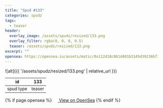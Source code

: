 ```yaml
---
title: "Spud #133"
categories: spudz
tags:
  - teaser
header:
  overlay_image: /assets/spudz/resized/133.png
  overlay_filter: rgba(0, 0, 0, 0.5)
  teaser: /assets/spudz/resized/133.png
excerpt: ""
opensea: https://opensea.io/assets/matic/0x112d18c861d401b3145d39236bf149f01e18beed/133
---
```

![alt]({{ '/assets/spudz/resized/133.png' | relative_url }})

| id | 133 |
|-|-|
| spud type | teaser |

{% if page.opensea %}
<a href="{{page.opensea}}" class="btn btn--info" onclick="window.open(this.href, '_blank'); return false;"><img src="/assets/images/opensea.svg" width="16px"><span>  View on OpenSea</span></a>
{% endif %}
